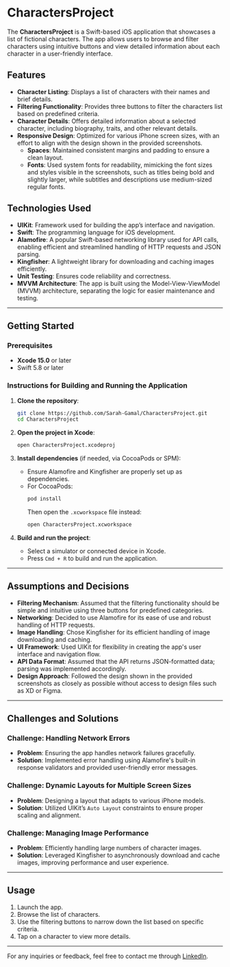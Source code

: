
# CharactersProject

The **CharactersProject** is a Swift-based iOS application that showcases a list of fictional characters. The app allows users to browse and filter characters using intuitive buttons and view detailed information about each character in a user-friendly interface.

## Features

- **Character Listing**: Displays a list of characters with their names and brief details.
- **Filtering Functionality**: Provides three buttons to filter the characters list based on predefined criteria.
- **Character Details**: Offers detailed information about a selected character, including biography, traits, and other relevant details.
- **Responsive Design**: Optimized for various iPhone screen sizes, with an effort to align with the design shown in the provided screenshots.  
   - **Spaces**: Maintained consistent margins and padding to ensure a clean layout. 
   - **Fonts**: Used system fonts for readability, mimicking the font sizes and styles visible in the screenshots, such as titles being bold and slightly larger, while subtitles and descriptions use medium-sized regular fonts.

## Technologies Used

- **UIKit**: Framework used for building the app’s interface and navigation.
- **Swift**: The programming language for iOS development.
- **Alamofire**: A popular Swift-based networking library used for API calls, enabling efficient and streamlined handling of HTTP requests and JSON parsing.
- **Kingfisher**: A lightweight library for downloading and caching images efficiently.
- **Unit Testing**: Ensures code reliability and correctness.
- **MVVM Architecture**: The app is built using the Model-View-ViewModel (MVVM) architecture, separating the logic for easier maintenance and testing.

---

## Getting Started

### Prerequisites

- **Xcode 15.0** or later
- Swift 5.8 or later

### Instructions for Building and Running the Application

1. **Clone the repository**:
   ```bash
   git clone https://github.com/Sarah-Gamal/CharactersProject.git
   cd CharactersProject
   ```

2. **Open the project in Xcode**:
   ```bash
   open CharactersProject.xcodeproj
   ```

3. **Install dependencies** (if needed, via CocoaPods or SPM):
   - Ensure Alamofire and Kingfisher are properly set up as dependencies.
   - For CocoaPods:
     ```bash
     pod install
     ```
     Then open the `.xcworkspace` file instead:
     ```bash
     open CharactersProject.xcworkspace
     ```

4. **Build and run the project**:
   - Select a simulator or connected device in Xcode.
   - Press `Cmd + R` to build and run the application.

---

## Assumptions and Decisions

- **Filtering Mechanism**: Assumed that the filtering functionality should be simple and intuitive using three buttons for predefined categories.
- **Networking**: Decided to use Alamofire for its ease of use and robust handling of HTTP requests.
- **Image Handling**: Chose Kingfisher for its efficient handling of image downloading and caching.
- **UI Framework**: Used UIKit for flexibility in creating the app's user interface and navigation flow.
- **API Data Format**: Assumed that the API returns JSON-formatted data; parsing was implemented accordingly.
- **Design Approach**: Followed the design shown in the provided screenshots as closely as possible without access to design files such as XD or Figma.

---

## Challenges and Solutions

### Challenge: Handling Network Errors
- **Problem**: Ensuring the app handles network failures gracefully.
- **Solution**: Implemented error handling using Alamofire's built-in response validators and provided user-friendly error messages.

### Challenge: Dynamic Layouts for Multiple Screen Sizes
- **Problem**: Designing a layout that adapts to various iPhone models.
- **Solution**: Utilized UIKit’s `Auto Layout` constraints to ensure proper scaling and alignment.

### Challenge: Managing Image Performance
- **Problem**: Efficiently handling large numbers of character images.
- **Solution**: Leveraged Kingfisher to asynchronously download and cache images, improving performance and user experience.

---

## Usage

1. Launch the app.
2. Browse the list of characters.
3. Use the filtering buttons to narrow down the list based on specific criteria.
4. Tap on a character to view more details.

---

For any inquiries or feedback, feel free to contact me through [LinkedIn](https://www.linkedin.com/in/sarahgamal-iosengineer/).
